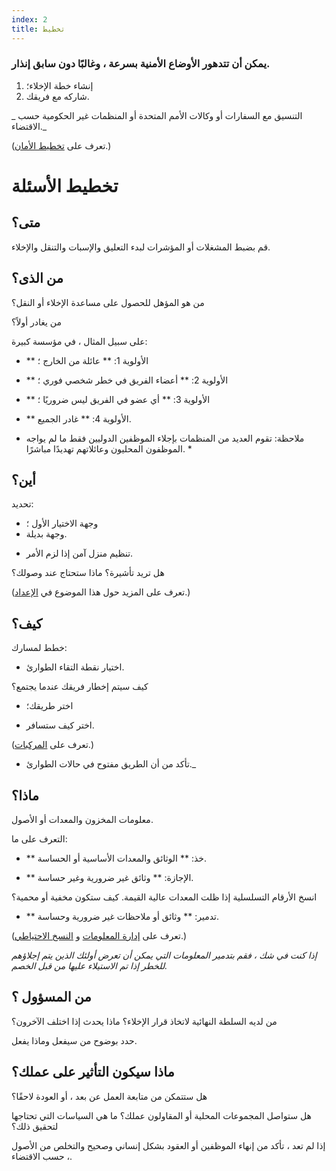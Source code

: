 ```yaml
---
index: 2
title: تخطيط
---
```

### يمكن أن تتدهور الأوضاع الأمنية بسرعة ، وغالبًا دون سابق إنذار.

1.  إنشاء خطة الإخلاء؛
2.  شاركه مع فريقك.

_ التنسيق مع السفارات أو وكالات الأمم المتحدة أو المنظمات غير الحكومية حسب الاقتضاء._

(تعرف على [تخطيط الأمان](umbrella://assess-your-risk/security-planning).)

# تخطيط الأسئلة

## متى؟

قم بضبط المشغلات أو المؤشرات لبدء التعليق والإسبات والتنقل والإخلاء.

## من الذى؟

من هو المؤهل للحصول على مساعدة الإخلاء أو النقل؟

من يغادر أولاً؟

على سبيل المثال ، في مؤسسة كبيرة:

*   ** الأولوية 1: ** عائلة من الخارج ؛
*   ** الأولوية 2: ** أعضاء الفريق في خطر شخصي فوري ؛
*   ** الأولوية 3: ** أي عضو في الفريق ليس ضروريًا ؛
*   ** الأولوية 4: ** غادر الجميع.

* ملاحظة: تقوم العديد من المنظمات بإجلاء الموظفين الدوليين فقط ما لم يواجه الموظفون المحليون وعائلاتهم تهديدًا مباشرًا. *

## أين؟

تحديد:

*   وجهة الاختيار الأول ؛
*   وجهة بديلة.

- تنظيم منزل آمن إذا لزم الأمر.

هل تريد تأشيرة؟ ماذا ستحتاج عند وصولك؟

(تعرف على المزيد حول هذا الموضوع في [الإعداد](umbrella://travel/preparation).) 

## كيف؟

خطط لمسارك:

*   اختيار نقطة التقاء الطوارئ.

كيف سيتم إخطار فريقك عندما يجتمع؟

*   اختر طريقك؛

*   اختر كيف ستسافر.

(تعرف على [المركبات](umbrella://travel/vehicles).) 

- تأكد من أن الطريق مفتوح في حالات الطوارئ._

## ماذا؟

معلومات المخزون والمعدات أو الأصول.

التعرف على ما:

*   ** خذ: ** الوثائق والمعدات الأساسية أو الحساسة.

*   ** الإجازة: ** وثائق غير ضرورية وغير حساسة.

انسخ الأرقام التسلسلية إذا ظلت المعدات عالية القيمة. كيف ستكون مخفية أو محمية؟

*   ** تدمير: ** وثائق أو ملاحظات غير ضرورية وحساسة.

(تعرف على [إدارة المعلومات](umbrella://information/managing-information) و [النسخ الاحتياطي](umbrella://information/backing-up).)

_إذا كنت في شك ، فقم بتدمير المعلومات التي يمكن أن تعرض أولئك الذين يتم إجلاؤهم للخطر إذا تم الاستيلاء عليها من قبل الخصم._

## من المسؤول ؟

من لديه السلطة النهائية لاتخاذ قرار الإخلاء؟ ماذا يحدث إذا اختلف الآخرون؟

حدد بوضوح من سيفعل وماذا يفعل.

## ماذا سيكون التأثير على عملك؟

هل ستتمكن من متابعة العمل عن بعد ، أو العودة لاحقًا؟

هل ستواصل المجموعات المحلية أو المقاولون عملك؟ ما هي السياسات التي تحتاجها لتحقيق ذلك؟

إذا لم تعد ، تأكد من إنهاء الموظفين أو العقود بشكل إنساني وصحيح والتخلص من الأصول ، حسب الاقتضاء.